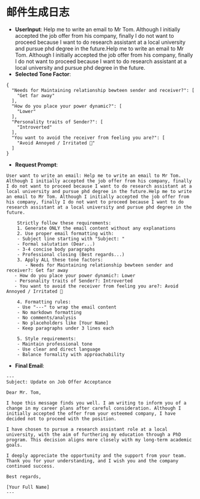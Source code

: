 # 邮件生成日志
- **UserInput**: Help me to write an email to Mr Tom. Although I initially accepted the job offer from his company, finally I do not want to proceed because I want to do research assistant at a local university and pursue phd degree in the future.Help me to write an email to Mr Tom. Although I initially accepted the job offer from his company, finally I do not want to proceed because I want to do research assistant at a local university and pursue phd degree in the future.
- **Selected Tone Factor**:
```
{
  "Needs for Maintaining relationship bewteen sender and receiver?": [
    "Get far away"
  ],
  "How do you place your power dynamic?": [
    "Lower"
  ],
  "Personality traits of Sender?": [
    "Introverted"
  ],
  "You want to avoid the receiver from feeling you are?": [
    "Avoid Annoyed / Irritated 😤"
  ]
}
```
- **Request Prompt**:
```
User want to write an email: Help me to write an email to Mr Tom. Although I initially accepted the job offer from his company, finally I do not want to proceed because I want to do research assistant at a local university and pursue phd degree in the future.Help me to write an email to Mr Tom. Although I initially accepted the job offer from his company, finally I do not want to proceed because I want to do research assistant at a local university and pursue phd degree in the future.

    Strictly follow these requirements:
    1. Generate ONLY the email content without any explanations
    2. Use proper email formatting with:
    - Subject line starting with "Subject: "
    - Formal salutation (Dear...)
    - 3-4 concise body paragraphs
    - Professional closing (Best regards...)
    3. Apply ALL these tone factors:
       - Needs for Maintaining relationship bewteen sender and receiver?: Get far away
   - How do you place your power dynamic?: Lower
   - Personality traits of Sender?: Introverted
   - You want to avoid the receiver from feeling you are?: Avoid Annoyed / Irritated 😤

    4. Formatting rules:
    - Use "---" to wrap the email content
    - No markdown formatting
    - No comments/analysis
    - No placeholders like [Your Name]
    - Keep paragraphs under 3 lines each

    5. Style requirements:
    - Maintain professional tone
    - Use clear and direct language
    - Balance formality with approachability
```
- **Final Email**:
```
---
Subject: Update on Job Offer Acceptance

Dear Mr. Tom,

I hope this message finds you well. I am writing to inform you of a change in my career plans after careful consideration. Although I initially accepted the offer from your esteemed company, I have decided not to proceed with the position.

I have chosen to pursue a research assistant role at a local university, with the aim of furthering my education through a PhD program. This decision aligns more closely with my long-term academic goals.

I deeply appreciate the opportunity and the support from your team. Thank you for your understanding, and I wish you and the company continued success.

Best regards,

[Your Full Name]
---
```
